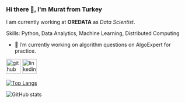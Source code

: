 ### Hi there 👋, I'm Murat from Turkey
I am currently working at **OREDATA** as *Data Scientist*.

Skills: Python, Data Analytics, Machine Learning, Distributed Computing

- 🔭 I’m currently working on algorithm questions on AlgoExpert for practice. 


[<img src='https://github.com/arturssmirnovs/github-profile-readme-generator/blob/master/images/github-dark.png' alt='github' height='40'>](https://github.com/mtulgac) [<img src='https://www.seekpng.com/png/full/333-3339255_social-icon-linkedin-circle-logo-white.png' alt='linkedin' height='40'>](https://www.linkedin.com/in/murattulgac/)  

[![Top Langs](https://github-readme-stats.vercel.app/api/top-langs/?username=mtulgac)](https://github.com/anuraghazra/github-readme-stats)

![GitHub stats](https://github-readme-stats.vercel.app/api?username=mtulgac&show_icons=true)  

<!---
mtulgac/mtulgac is a ✨ special ✨ repository because its `README.md` (this file) appears on your GitHub profile.
You can click the Preview link to take a look at your changes.
--->
